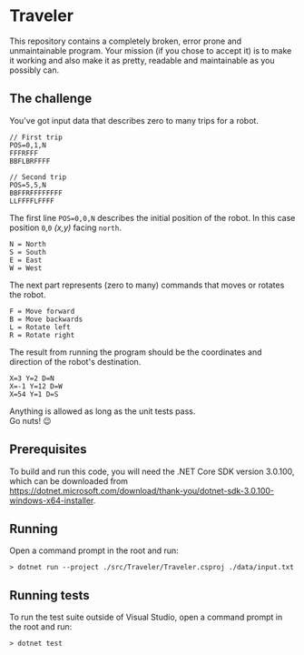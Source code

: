 # Traveler

This repository contains a completely broken, error prone and unmaintainable program.
Your mission (if you chose to accept it) is to make it working 
and also make it as pretty, readable and maintainable as you possibly can.

## The challenge

You've got input data that describes zero to many 
trips for a robot.

```
// First trip
POS=0,1,N
FFFRFFF
BBFLBRFFFF

// Second trip
POS=5,5,N
BBFFRFFFFFFFF
LLFFFFLFFFF
```

The first line `POS=0,0,N` describes the initial position
of the robot. In this case position `0`,`0` _(x,y)_ facing `north`.

```
N = North
S = South
E = East
W = West
```

The next part represents (zero to many) commands that 
moves or rotates the robot.

```
F = Move forward
B = Move backwards
L = Rotate left
R = Rotate right
```

The result from running the program should be the 
coordinates and direction of the robot's destination.

```
X=3 Y=2 D=N
X=-1 Y=12 D=W
X=54 Y=1 D=S 
```

Anything is allowed as long as the unit tests pass.  
Go nuts! 😉

## Prerequisites

To build and run this code, you will need the .NET Core SDK 
version 3.0.100, which can be downloaded from
https://dotnet.microsoft.com/download/thank-you/dotnet-sdk-3.0.100-windows-x64-installer.

## Running

Open a command prompt in the root and run:

```
> dotnet run --project ./src/Traveler/Traveler.csproj ./data/input.txt
```

## Running tests

To run the test suite outside of Visual Studio, 
open a command prompt in the root and run:

```
> dotnet test
```